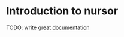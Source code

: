 # Introduction to nursor

TODO: write [great documentation](http://jacobian.org/writing/what-to-write/)
